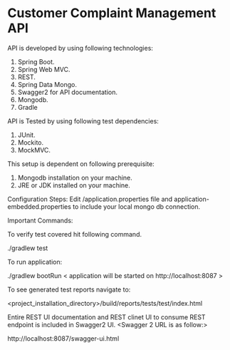 # Customer Complaint Management API

API is developed by using following technologies:
1. Spring Boot.
2. Spring Web MVC.
3. REST.
4. Spring Data Mongo.
5. Swagger2 for API documentation.
6. Mongodb.
7. Gradle


API is Tested by using following test dependencies:
1. JUnit.
2. Mockito.
3. MockMVC.

This setup  is dependent on following prerequisite:
1. Mongodb installation on your machine.
2. JRE or JDK installed on your machine.

Configuration Steps:
Edit <resources>/application.properties file and application-embedded.properties to include your local mongo db connection.
  
Important Commands:

To verify test covered hit following command.

./gradlew test

To run application:

./gradlew bootRun < application will be started on http://localhost:8087 >

To see generated test reports navigate to:

<project_installation_directory>/build/reports/tests/test/index.html

Entire REST UI documentation and  REST clinet UI to consume REST endpoint is included in Swagger2 UI.
<Swagger 2 URL is as follow:>

http://localhost:8087/swagger-ui.html


  







